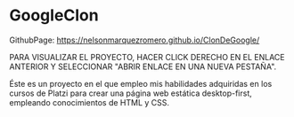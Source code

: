 # GoogleClon

GithubPage: https://nelsonmarquezromero.github.io/ClonDeGoogle/

PARA VISUALIZAR EL PROYECTO, HACER CLICK DERECHO EN EL ENLACE ANTERIOR Y SELECCIONAR "ABRIR ENLACE EN UNA NUEVA PESTAÑA".

Éste es un proyecto en el que empleo mis habilidades adquiridas en los cursos de Platzi para crear una página web estática desktop-first, empleando conocimientos de HTML y CSS.

